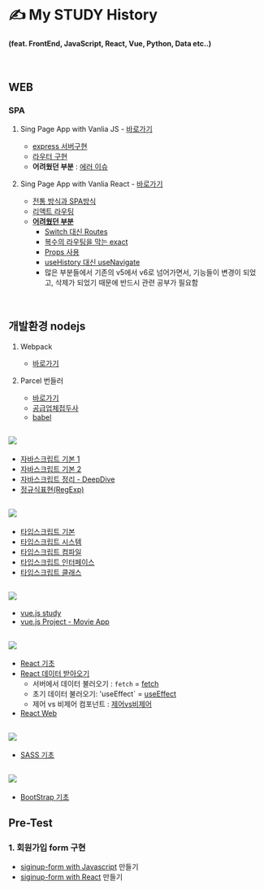 # ✍ My STUDY History 
#### (feat. FrontEnd, JavaScript, React, Vue, Python, Data etc..)

<br/>

## WEB
### SPA
1. Sing Page App with Vanlia JS - [바로가기](https://github.com/ohtaekwon/Vanlia-JS-Single-Page-App-Test)
    - [express 서버구현](https://github.com/ohtaekwon/Vanlia-JS-Single-Page-App-Test#2-express-%EC%84%9C%EB%B2%84-%EA%B5%AC%EC%B6%95%ED%95%98%EA%B8%B0)
    - [라우터 구현](https://github.com/ohtaekwon/Vanlia-JS-Single-Page-App-Test#3-router-%EA%B5%AC%ED%98%84%ED%95%98%EA%B8%B0)
     - **어려웠던 부분** : [에러 이슈](https://github.com/ohtaekwon/Vanlia-JS-Single-Page-App-Test#%EC%97%90%EB%9F%AC-%EC%9D%B4%EC%8A%88)

2. Sing Page App with Vanlia React - [바로가기](https://github.com/ohtaekwon/React-Routes-test)
    - [전통 방식과 SPA방식](https://github.com/ohtaekwon/React-Routes-test#1-%EC%A0%84%ED%86%B5%EC%A0%81%EC%9D%B8-%EB%B0%A9%EC%8B%9D%EA%B3%BC-spa%EB%B0%A9%EC%8B%9D)
    - [리액트 라우팅](https://github.com/ohtaekwon/React-Routes-test#2-%EB%9D%BC%EC%9A%B0%ED%8C%85routing)
    - [**어려웠던 부분**](https://github.com/ohtaekwon/React-Routes-test#%EC%96%B4%EB%A0%A4%EC%9B%A0%EB%8D%98-%EB%B6%80%EB%B6%84)
        - [Switch 대신 Routes](https://github.com/ohtaekwon/React-Routes-test#switch-%EB%8C%80%EC%8B%A0-routes)
        - [복수의 라우팅을 막는 exact](https://github.com/ohtaekwon/React-Routes-test#%EB%B3%B5%EC%88%98%EC%9D%98-%EB%9D%BC%EC%9A%B0%ED%8C%85%EC%9D%84-%EB%A7%89%EB%8A%94-exact)
        - [Props 사용](https://github.com/ohtaekwon/React-Routes-test#props%EC%9D%98-%EC%82%AC%EC%9A%A9)
        - [useHistory 대신 useNavigate](https://github.com/ohtaekwon/React-Routes-test#usehistory-%EB%8C%80%EC%8B%A0-usenavigate)
        - 많은 부분들에서 기존의 v5에서 v6로 넘어가면서, 기능들이 변경이 되었고, 삭제가 되었기 때문에 반드시 관련 공부가 필요함
<br/>

## 개발환경 nodejs
1. Webpack
    - [바로가기](https://github.com/ohtaekwon/webpack-template-basic)

2. Parcel 번들러
    - [바로가기](https://github.com/ohtaekwon/parcle-template-basic)
    - [공급업체접두사](https://github.com/ohtaekwon/parcle-template-basic#%EA%B3%B5%EA%B8%89-%EC%97%85%EC%B2%B4-%EC%A0%91%EB%91%90%EC%82%ACvender-prefix)
    - [babel](https://github.com/ohtaekwon/parcle-template-basic#babel)

## <img src="https://img.shields.io/badge/javascript-F7DF1E?style=for-the-badge&logo=javascript&logoColor=black"> 

- [자바스크립트 기본 1](https://github.com/ohtaekwon/TIL-JavaScript/tree/master/Modern-JavaScript#today-i-learning-repositories)
- [자바스크립트 기본 2](https://github.com/ohtaekwon/TIL-JavaScript/tree/master/JavaScript-200%EC%A0%9C/PART_01)
- [자바스크립트 정리 - DeepDive](https://github.com/ohtaekwon/TIL-JavaScript/tree/master/Moder-JavaScript-Deep-Dive)
- [정규식표현(RegExp)](https://github.com/ohtaekwon/RegExp#%EC%A0%95%EA%B7%9C%ED%91%9C%ED%98%84%EC%8B%9Dregexp)

##  <img src="https://img.shields.io/badge/-TypeScript-007ACC?style=for-the-badge&logo=typescript&logoColor=white"/>
- [타입스크립트 기본](https://github.com/ohtaekwon/TSC-Test/tree/master/ch02_Basic-Types#ch2-basic-types)
- [타입스크립트 시스템](https://github.com/ohtaekwon/TSC-Test/tree/master/ch03_Type-System)
- [타입스크립트 컴파일](https://github.com/ohtaekwon/TSC-Test/tree/master/ch04_TypeScript-Compiler)
- [타입스크립트 인터페이스](https://github.com/ohtaekwon/TSC-Test/tree/master/ch05_Interfaces#ch5-typescript-essentials)
- [타입스크립트 클래스](https://github.com/ohtaekwon/TSC-Test/tree/master/ch06_Classes)

## <img src="https://img.shields.io/badge/vue.js-4FC08D?style=for-the-badge&logo=vue.js&logoColor=white"> 
- [vue.js study](https://github.com/ohtaekwon/TIL/tree/master/vue)
- [vue.js Project - Movie App](https://github.com/ohtaekwon/TIL/tree/master/Vue-Movie-Project)

## <img src="https://img.shields.io/badge/-React-222222?style=for-the-badge&logo=react"> 
- [React 기초](https://github.com/ohtaekwon/TIL/tree/master/React/React-Basic)
- [React 데이터 받아오기](https://github.com/ohtaekwon/TIL/tree/master/React/React-Data)
    - 서버에서 데이터 불러오기 : `fetch` = [fetch](https://github.com/ohtaekwon/TIL/tree/master/React/React-Web)
    - 초기 데이터 불러오기: 'useEffect`  = [useEffect](https://github.com/ohtaekwon/TIL/tree/master/React/React-Web)
    - 제어 vs 비제어 컴포넌트 : [제어vs비제어](https://github.com/hanameee/mini-signup-form-react/wiki/%5B%EA%B0%95%EC%9D%98%EC%95%88%5D-%EC%A0%9C%EC%96%B4-%EC%BB%B4%ED%8F%AC%EB%84%8C%ED%8A%B8%EC%99%80-%EB%B9%84%EC%A0%9C%EC%96%B4-%EC%BB%B4%ED%8F%AC%EB%84%8C%ED%8A%B8)
- [React Web](https://github.com/ohtaekwon/TIL/tree/master/React/React-Web)


## <img src="https://img.shields.io/badge/SCSS-CF649A?style=for-the-badge&logo=SASS&logoColor=white%20">
- [SASS 기초](https://github.com/ohtaekwon/TIL/tree/master/SCSS#scss-sass)

## <img src="https://img.shields.io/badge/bootstrap-7952B3?style=for-the-badge&logo=bootstrap&logoColor=white">
- [BootStrap 기초](https://github.com/ohtaekwon/TIL/tree/master/bootstrap#bootstraps)

## Pre-Test

### 1. 회원가입 form 구현
- [siginup-form with Javascript](https://github.com/ohtaekwon/mini-signup-form) 만들기 
- [siginup-form with React](https://github.com/ohtaekwon/React-mini-signup-form) 만들기

